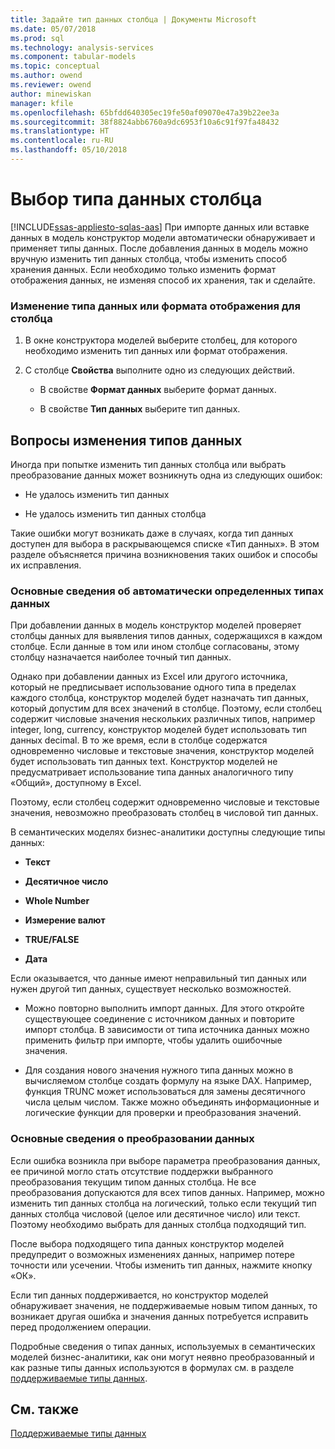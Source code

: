 ```yaml
---
title: Задайте тип данных столбца | Документы Microsoft
ms.date: 05/07/2018
ms.prod: sql
ms.technology: analysis-services
ms.component: tabular-models
ms.topic: conceptual
ms.author: owend
ms.reviewer: owend
author: minewiskan
manager: kfile
ms.openlocfilehash: 65bfdd640305ec19fe50af09070e47a39b22ee3a
ms.sourcegitcommit: 38f8824abb6760a9dc6953f10a6c91f97fa48432
ms.translationtype: HT
ms.contentlocale: ru-RU
ms.lasthandoff: 05/10/2018
---
```

# <a name="set-the-data-type-of-a-column"></a>Выбор типа данных столбца 
[!INCLUDE[ssas-appliesto-sqlas-aas](../../includes/ssas-appliesto-sqlas-aas.md)]
  При импорте данных или вставке данных в модель конструктор модели автоматически обнаруживает и применяет типы данных. После добавления данных в модель можно вручную изменить тип данных столбца, чтобы изменить способ хранения данных. Если необходимо только изменить формат отображения данных, не изменяя способ их хранения, так и сделайте.  
  
### <a name="to-change-the-data-type-or-display-format-for-a-column"></a>Изменение типа данных или формата отображения для столбца  
  
1.  В окне конструктора моделей выберите столбец, для которого необходимо изменить тип данных или формат отображения.  
  
2.  С столбце **Свойства** выполните одно из следующих действий.  
  
    -   В свойстве **Формат данных** выберите формат данных.  
  
    -   В свойстве **Тип данных** выберите тип данных.  
  
## <a name="considerations-when-changing-data-types"></a>Вопросы изменения типов данных  
 Иногда при попытке изменить тип данных столбца или выбрать преобразование данных может возникнуть одна из следующих ошибок:  
  
-   Не удалось изменить тип данных  
  
-   Не удалось изменить тип данных столбца  
  
 Такие ошибки могут возникать даже в случаях, когда тип данных доступен для выбора в раскрывающемся списке «Тип данных». В этом разделе объясняется причина возникновения таких ошибок и способы их исправления.  
  
### <a name="understanding-automatically-determined-data-types"></a>Основные сведения об автоматически определенных типах данных  
 При добавлении данных в модель конструктор моделей проверяет столбцы данных для выявления типов данных, содержащихся в каждом столбце. Если данные в том или ином столбце согласованы, этому столбцу назначается наиболее точный тип данных.  
  
 Однако при добавлении данных из Excel или другого источника, который не предписывает использование одного типа в пределах каждого столбца, конструктор моделей будет назначать тип данных, который допустим для всех значений в столбце. Поэтому, если столбец содержит числовые значения нескольких различных типов, например integer, long, currency, конструктор моделей будет использовать тип данных decimal. В то же время, если в столбце содержатся одновременно числовые и текстовые значения, конструктор моделей будет использовать тип данных text. Конструктор моделей не предусматривает использование типа данных аналогичного типу «Общий», доступному в Excel.  
  
 Поэтому, если столбец содержит одновременно числовые и текстовые значения, невозможно преобразовать столбец в числовой тип данных.  
  
 В семантических моделях бизнес-аналитики доступны следующие типы данных:  
  
-   **Текст**  
  
-   **Десятичное число**  
  
-   **Whole Number**  
  
-   **Измерение валют**  
  
-   **TRUE/FALSE**  
  
-   **Дата**  
  
 Если оказывается, что данные имеют неправильный тип данных или нужен другой тип данных, существует несколько возможностей.  
  
-   Можно повторно выполнить импорт данных. Для этого откройте существующее соединение с источником данных и повторите импорт столбца. В зависимости от типа источника данных можно применить фильтр при импорте, чтобы удалить ошибочные значения.  
  
-   Для создания нового значения нужного типа данных можно в вычисляемом столбце создать формулу на языке DAX. Например, функция TRUNC может использоваться для замены десятичного числа целым числом. Также можно объединять информационные и логические функции для проверки и преобразования значений.  
  
### <a name="understanding-data-conversion"></a>Основные сведения о преобразовании данных  
 Если ошибка возникла при выборе параметра преобразования данных, ее причиной могло стать отсутствие поддержки выбранного преобразования текущим типом данных столбца. Не все преобразования допускаются для всех типов данных. Например, можно изменить тип данных столбца на логический, только если текущий тип данных столбца числовой (целое или десятичное число) или текст. Поэтому необходимо выбрать для данных столбца подходящий тип.  
  
 После выбора подходящего типа данных конструктор моделей предупредит о возможных изменениях данных, например потере точности или усечении. Чтобы изменить тип данных, нажмите кнопку «ОК».  
  
 Если тип данных поддерживается, но конструктор моделей обнаруживает значения, не поддерживаемые новым типом данных, то возникает другая ошибка и значения данных потребуется исправить перед продолжением операции.  
  
 Подробные сведения о типах данных, используемых в семантических моделей бизнес-аналитики, как они могут неявно преобразованный и как разные типы данных используются в формулах см. в разделе [поддерживаемые типы данных](../../analysis-services/tabular-models/data-types-supported-ssas-tabular.md).  
  
## <a name="see-also"></a>См. также  
 [Поддерживаемые типы данных](../../analysis-services/tabular-models/data-types-supported-ssas-tabular.md)  
  
  
